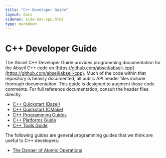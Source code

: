 ```yaml
---
title: "C++ Developer Guide"
layout: docs
sidenav: side-nav-cpp.html
type: markdown
---
```


# C++ Developer Guide

The Abseil C++ Developer Guide provides programming documentation for
the Abseil C++ code on
[https://github.com/abseil/abseil-cpp](https://github.com/abseil/abseil-cpp).
Much of the code within that repository is heavily documented; all public API
header files include thorough documentation. This guide is designed
to augment those code comments. For full reference documentation, consult
the header files directly.

* [C++ Quickstart (Bazel)](/docs/cpp/quickstart)
* [C++ Quickstart (CMake)](/docs/cpp/quickstart-cmake)
* [C++ Programming Guides](/docs/cpp/guides/)
* [C++ Platforms Guide](/docs/cpp/platforms/)
* [C++ Tools Guide](/docs/cpp/tools/)

The following guides are general programming guides that we think are useful
to C++ developers:

* [The Danger of Atomic Operations](http://abseil.io/docs/cpp/atomicdanger)
